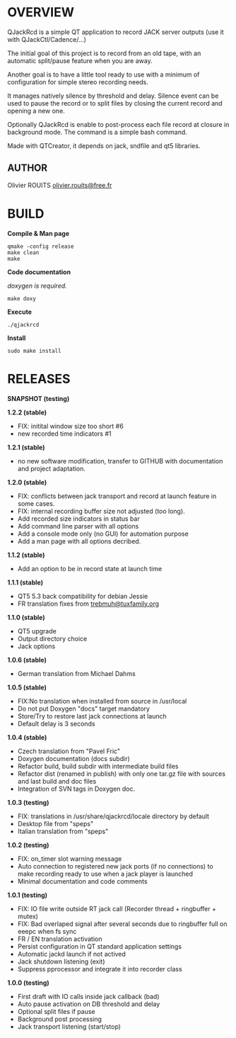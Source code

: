 # OVERVIEW

QJackRcd is a simple QT application to record JACK server outputs (use it with QJackCtl/Cadence/...)

The initial goal of this project is to record from an old tape,
with an automatic split/pause feature when you are away.

Another goal is to have a little tool ready to use with a minimum of configuration for simple stereo recording needs.

It manages natively silence by threshold and delay.
Silence event can be used to pause the record or to split files by closing the current record and opening a new one.

Optionally QJackRcd is enable to post-process each file record at closure in background mode.
The command is a simple bash command.

Made with QTCreator, it depends on jack, sndfile and qt5 libraries.

## AUTHOR

Olivier ROUITS <olivier.rouits@free.fr>

# BUILD

**Compile & Man page**

```
qmake -config release
make clean
make
```

**Code documentation**

*doxygen is required.*

```
make doxy
```

**Execute**

```
./qjackrcd
```


**Install**

```
sudo make install
```

# RELEASES

**SNAPSHOT (testing)**

**1.2.2 (stable)**
- FIX: initital window size too short #6
- new recorded time indicators #1

**1.2.1 (stable)**
- no new software modification, transfer to GITHUB with documentation and project adaptation.

**1.2.0 (stable)**
- FIX: conflicts between jack transport and record at launch feature in some cases.
- FIX: internal recording buffer size not adjusted (too long).
- Add recorded size indicators in status bar
- Add command line parser with all options
- Add a console mode only (no GUI) for automation purpose
- Add a man page with all options decribed.

**1.1.2 (stable)**
- Add an option to be in record state at launch time

**1.1.1 (stable)**
- QT5 5.3 back compatibility for debian Jessie
- FR translation fixes from trebmuh@tuxfamily.org

**1.1.0 (stable)**
- QT5 upgrade
- Output directory choice
- Jack options

**1.0.6 (stable)**
- German translation from Michael Dahms

**1.0.5 (stable)**
- FIX:No translation when installed from source in /usr/local
- Do not put Doxygen "docs" target mandatory
- Store/Try to restore last jack connections at launch
- Default delay is 3 seconds

**1.0.4 (stable)**
- Czech translation from "Pavel Fric"
- Doxygen documentation (docs subdir)
- Refactor build, build subdir with intermediate build files
- Refactor dist (renamed in publish) with only one tar.gz file with sources and last build and doc files
- Integration of SVN tags in Doxygen doc.

**1.0.3 (testing)**
- FIX: translations in /usr/share/qjackrcd/locale directory by default
- Desktop file from "speps"
- Italian translation from "speps"

**1.0.2 (testing)**
- FIX: on_timer slot warning message
- Auto connection to registered new jack ports (if no connections) to make recording ready to use when a jack player is launched
- Minimal documentation and code comments

**1.0.1 (testing)**
- FIX: IO file write outside RT jack call (Recorder thread + ringbuffer + mutex)
- FIX: Bad overlaped signal after several seconds due to ringbuffer full on eeepc when fs sync
- FR / EN translation activation
- Persist configuration in QT standard application settings
- Automatic jackd launch if not actived
- Jack shutdown listening (exit)
- Suppress pprocessor and integrate it into recorder class

**1.0.0 (testing)**
- First draft with IO calls inside jack callback (bad)
- Auto pause activation on DB threshold and delay
- Optional split files if pause
- Background post processing
- Jack transport listening (start/stop)
